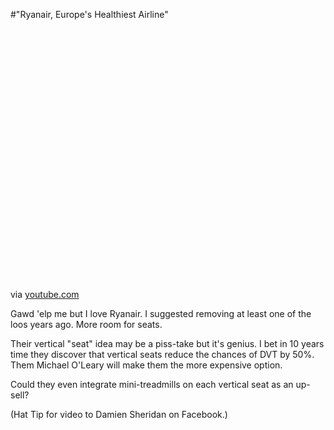 #"Ryanair, Europe's Healthiest Airline"


 <div class="posterous_bookmarklet_entry">
 <object height="417" width="500"><param name="movie" value="http://www.youtube.com/v/g3so6AJe4UQ&hl=en&fs=1" /><param name="wmode" value="window" /><param name="allowFullScreen" value="true" /><param name="allowscriptaccess" value="always" /><embed allowfullscreen="true" src="http://www.youtube.com/v/g3so6AJe4UQ&hl=en&fs=1" wmode="window" allowscriptaccess="always" type="application/x-shockwave-flash" height="417" width="500"></embed></object>

<div class="posterous_quote_citation">via <a href="http://www.youtube.com/watch?v=g3so6AJe4UQ&amp;feature=player_embedded">youtube.com</a></div>
 <p>Gawd 'elp me but I love Ryanair. I suggested removing at least one of the loos years ago. More room for seats. 
</p><p>Their vertical "seat" idea may be a piss-take but it's genius. I bet in 10 years time they discover that vertical seats reduce the chances of DVT by 50%. Them Michael O'Leary will make them the more expensive option.
</p><p>Could they even integrate mini-treadmills on each vertical seat as an up-sell?
</p><p>(Hat Tip for video to Damien Sheridan on Facebook.)</p></div>
 